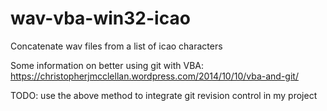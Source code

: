 # wav-vba-win32-icao
Concatenate wav files from a list of icao characters

Some information on better using git with VBA:
https://christopherjmcclellan.wordpress.com/2014/10/10/vba-and-git/

TODO: 
use the above method to integrate git revision control in my project
